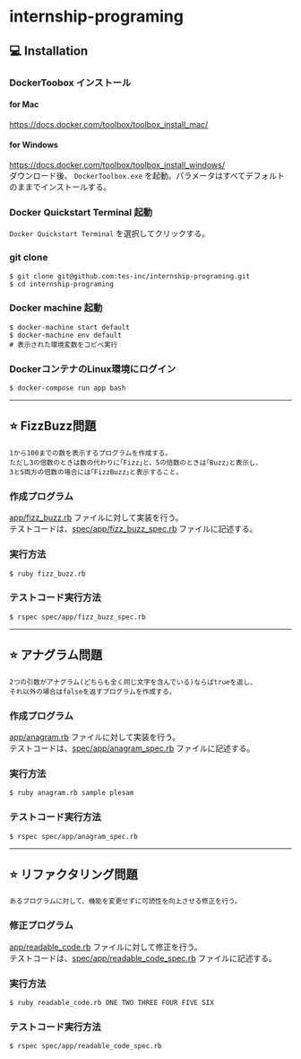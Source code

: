# internship-programing

## :computer: Installation

### DockerToobox インストール

#### for Mac

https://docs.docker.com/toolbox/toolbox_install_mac/

#### for Windows

https://docs.docker.com/toolbox/toolbox_install_windows/ <br>
ダウンロード後、 `DockerToolbox.exe` を起動。パラメータはすべてデフォルトのままでインストールする。

### Docker Quickstart Terminal 起動

`Docker Quickstart Terminal` を選択してクリックする。<br>

### git clone

    $ git clone git@github.com:tes-inc/internship-programing.git
    $ cd internship-programing

### Docker machine 起動

    $ docker-machine start default
    $ docker-machine env default
    # 表示された環境変数をコピペ実行

### DockerコンテナのLinux環境にログイン

    $ docker-compose run app bash

---

## :star: FizzBuzz問題

```
1から100までの数を表示するプログラムを作成する。
ただし3の倍数のときは数の代わりに｢Fizz｣と、5の倍数のときは｢Buzz｣と表示し、
3と5両方の倍数の場合には｢FizzBuzz｣と表示すること。
```

### 作成プログラム

[app/fizz_buzz.rb](app/fizz_buzz.rb) ファイルに対して実装を行う。<br>
テストコードは、[spec/app/fizz_buzz_spec.rb](spec/app/fizz_buzz_spec.rb) ファイルに記述する。

### 実行方法

    $ ruby fizz_buzz.rb

### テストコード実行方法

    $ rspec spec/app/fizz_buzz_spec.rb

---

## :star: アナグラム問題

```
2つの引数がアナグラム(どちらも全く同じ文字を含んでいる)ならばtrueを返し、
それ以外の場合はfalseを返すプログラムを作成する。
```

### 作成プログラム

[app/anagram.rb](app/anagram.rb) ファイルに対して実装を行う。<br>
テストコードは、[spec/app/anagram_spec.rb](spec/app/anagram_spec.rb) ファイルに記述する。

### 実行方法

    $ ruby anagram.rb sample plesam

### テストコード実行方法

    $ rspec spec/app/anagram_spec.rb

---

## :star: リファクタリング問題

```
あるプログラムに対して、機能を変更せずに可読性を向上させる修正を行う。
```

### 修正プログラム

[app/readable_code.rb](app/readable_code.rb) ファイルに対して修正を行う。<br>
テストコードは、[spec/app/readable_code_spec.rb](spec/app/readable_code_spec.rb) ファイルに記述する。

### 実行方法

    $ ruby readable_code.rb ONE TWO THREE FOUR FIVE SIX

### テストコード実行方法

    $ rspec spec/app/readable_code_spec.rb
